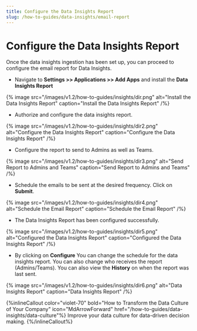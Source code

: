 ```yaml
---
title: Configure the Data Insights Report 
slug: /how-to-guides/data-insights/email-report
---
```


# Configure the Data Insights Report

Once the data insights ingestion has been set up, you can proceed to configure the email report for Data Insights.

- Navigate to **Settings >> Applications >> Add Apps** and install the **Data Insights Report**

{% image
src="/images/v1.2/how-to-guides/insights/dir.png"
alt="Install the Data Insights Report"
caption="Install the Data Insights Report"
/%}

- Authorize and configure the data insights report.

{% image
src="/images/v1.2/how-to-guides/insights/dir2.png"
alt="Configure the Data Insights Report"
caption="Configure the Data Insights Report"
/%}

- Configure the report to send to Admins as well as Teams. 

{% image
src="/images/v1.2/how-to-guides/insights/dir3.png"
alt="Send Report to Admins and Teams"
caption="Send Report to Admins and Teams"
/%}

- Schedule the emails to be sent at the desired frequency. Click on **Submit**.

{% image
src="/images/v1.2/how-to-guides/insights/dir4.png"
alt="Schedule the Email Report"
caption="Schedule the Email Report"
/%}

- The Data Insights Report has been configured successfully.

{% image
src="/images/v1.2/how-to-guides/insights/dir5.png"
alt="Configured the Data Insights Report"
caption="Configured the Data Insights Report"
/%}

- By clicking on **Configure** You can change the schedule for the data insights report. You can also change who receives the report (Admins/Teams). You can also view the **History** on when the report was last sent.

{% image
src="/images/v1.2/how-to-guides/insights/dir6.png"
alt="Data Insights Report"
caption="Data Insights Report"
/%}

{%inlineCallout
  color="violet-70"
  bold="How to Transform the Data Culture of Your Company"
  icon="MdArrowForward"
  href="/how-to-guides/data-insights/data-culture"%}
  Improve your data culture for data-driven decision making.
{%/inlineCallout%}